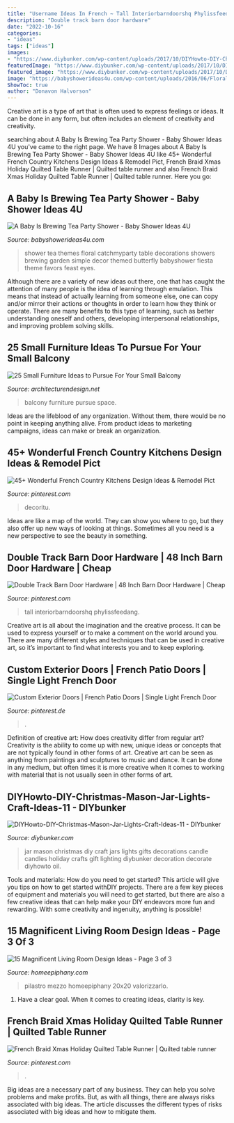 ```yaml
---
title: "Username Ideas In French ~ Tall Interiorbarndoorshq Phylissfeedang"
description: "Double track barn door hardware"
date: "2022-10-16"
categories:
- "ideas"
tags: ["ideas"]
images:
- "https://www.diybunker.com/wp-content/uploads/2017/10/DIYHowto-DIY-Christmas-Mason-Jar-Lights-Craft-Ideas-11.jpg"
featuredImage: "https://www.diybunker.com/wp-content/uploads/2017/10/DIYHowto-DIY-Christmas-Mason-Jar-Lights-Craft-Ideas-11.jpg"
featured_image: "https://www.diybunker.com/wp-content/uploads/2017/10/DIYHowto-DIY-Christmas-Mason-Jar-Lights-Craft-Ideas-11.jpg"
image: "https://babyshowerideas4u.com/wp-content/uploads/2016/06/Floral-Tea-Party-Shower-Treat-Table.png"
ShowToc: true
author: "Donavon Halvorson"
---
```



Creative art is a type of art that is often used to express feelings or ideas. It can be done in any form, but often includes an element of creativity and creativity.

	

		
searching about A Baby Is Brewing Tea Party Shower - Baby Shower Ideas 4U you've came to the right page. We have 8 Images about A Baby Is Brewing Tea Party Shower - Baby Shower Ideas 4U like 45+ Wonderful French Country Kitchens Design Ideas &amp; Remodel Pict, French Braid Xmas Holiday Quilted Table Runner | Quilted table runner and also French Braid Xmas Holiday Quilted Table Runner | Quilted table runner. Here you go:
		
    
## A Baby Is Brewing Tea Party Shower - Baby Shower Ideas 4U

<img loading=lazy src="https://babyshowerideas4u.com/wp-content/uploads/2016/06/Floral-Tea-Party-Shower-Treat-Table.png" onerror="this.onerror=null;this.src='https://tse2.mm.bing.net/th?id=OIP.9iF3P5plA9rVHLZ1gpWa9gHaLG&amp;pid=15.1';" alt="A Baby Is Brewing Tea Party Shower - Baby Shower Ideas 4U">

_Source: babyshowerideas4u.com_

>shower tea themes floral catchmyparty table decorations showers brewing garden simple decor themed butterfly babyshower fiesta theme favors feast eyes. 

	

Although there are a variety of new ideas out there, one that has caught the attention of many people is the idea of learning through emulation. This means that instead of actually learning from someone else, one can copy and/or mirror their actions or thoughts in order to learn how they think or operate. There are many benefits to this type of learning, such as better understanding oneself and others, developing interpersonal relationships, and improving problem solving skills.

    
## 25 Small Furniture Ideas To Pursue For Your Small Balcony

<img loading=lazy src="http://cdn.architecturendesign.net/wp-content/uploads/2016/05/AD-Small-Furniture-Ideas-to-Pursue-For-Your-Small-Balcony-18.jpg" onerror="this.onerror=null;this.src='https://tse1.mm.bing.net/th?id=OIP.vhQssbbeqSqVn_7CN-wKZwHaLH&amp;pid=15.1';" alt="25 Small Furniture Ideas to Pursue For Your Small Balcony">

_Source: architecturendesign.net_

>balcony furniture pursue space. 

	

Ideas are the lifeblood of any organization. Without them, there would be no point in keeping anything alive. From product ideas to marketing campaigns, ideas can make or break an organization.

    
## 45+ Wonderful French Country Kitchens Design Ideas &amp; Remodel Pict

<img loading=lazy src="https://i.pinimg.com/736x/87/15/79/871579d753410754cec1f77f7f5bbab8.jpg" onerror="this.onerror=null;this.src='https://tse4.mm.bing.net/th?id=OIP.lP-zayuMtp7-QimTFjsRygHaJ3&amp;pid=15.1';" alt="45+ Wonderful French Country Kitchens Design Ideas &amp; Remodel Pict">

_Source: pinterest.com_

>decoritu. 

	

Ideas are like a map of the world. They can show you where to go, but they also offer up new ways of looking at things. Sometimes all you need is a new perspective to see the beauty in something.

    
## Double Track Barn Door Hardware | 48 Inch Barn Door Hardware | Cheap

<img loading=lazy src="https://i.pinimg.com/736x/d4/8b/7b/d48b7b5d9f8987bb1da4c79391ffd60c.jpg" onerror="this.onerror=null;this.src='https://tse2.mm.bing.net/th?id=OIP.XT7UbHTxhKj9hVGUgcRGgAHaJ4&amp;pid=15.1';" alt="Double Track Barn Door Hardware | 48 Inch Barn Door Hardware | Cheap">

_Source: pinterest.com_

>tall interiorbarndoorshq phylissfeedang. 

	

Creative art is all about the imagination and the creative process. It can be used to express yourself or to make a comment on the world around you. There are many different styles and techniques that can be used in creative art, so it’s important to find what interests you and to keep exploring.

    
## Custom Exterior Doors | French Patio Doors | Single Light French Door

<img loading=lazy src="https://i.pinimg.com/736x/5d/75/d8/5d75d8cbc11784eea85acf99ea7cdebb.jpg" onerror="this.onerror=null;this.src='https://tse3.mm.bing.net/th?id=OIP.olyxHI7ssnAVJ0EIGBByAQHaNK&amp;pid=15.1';" alt="Custom Exterior Doors | French Patio Doors | Single Light French Door">

_Source: pinterest.de_

>. 

	

Definition of creative art: How does creativity differ from regular art?
Creativity is the ability to come up with new, unique ideas or concepts that are not typically found in other forms of art. Creative art can be seen as anything from paintings and sculptures to music and dance. It can be done in any medium, but often times it is more creative when it comes to working with material that is not usually seen in other forms of art.

    
## DIYHowto-DIY-Christmas-Mason-Jar-Lights-Craft-Ideas-11 - DIYbunker

<img loading=lazy src="https://www.diybunker.com/wp-content/uploads/2017/10/DIYHowto-DIY-Christmas-Mason-Jar-Lights-Craft-Ideas-11.jpg" onerror="this.onerror=null;this.src='https://tse3.mm.bing.net/th?id=OIP.hErDshB9MeQsh4pwhZvjeQHaMK&amp;pid=15.1';" alt="DIYHowto-DIY-Christmas-Mason-Jar-Lights-Craft-Ideas-11 - DIYbunker">

_Source: diybunker.com_

>jar mason christmas diy craft jars lights gifts decorations candle candles holiday crafts gift lighting diybunker decoration decorate diyhowto oil. 

	

Tools and materials: How do you need to get started?
This article will give you tips on how to get started withDIY projects. There are a few key pieces of equipment and materials you will need to get started, but there are also a few creative ideas that can help make your DIY endeavors more fun and rewarding. With some creativity and ingenuity, anything is possible!

    
## 15 Magnificent Living Room Design Ideas - Page 3 Of 3

<img loading=lazy src="https://homeepiphany.com/wp-content/uploads/2017/09/living-rooms_412-768x1025.jpg" onerror="this.onerror=null;this.src='https://tse3.mm.bing.net/th?id=OIP.Uj5f9KTiLmHD_kO8jnUMIQHaJ4&amp;pid=15.1';" alt="15 Magnificent Living Room Design Ideas - Page 3 of 3">

_Source: homeepiphany.com_

>pilastro mezzo homeepiphany 20x20 valorizzarlo. 

	

1. Have a clear goal. When it comes to creating ideas, clarity is key.

    
## French Braid Xmas Holiday Quilted Table Runner | Quilted Table Runner

<img loading=lazy src="https://i.pinimg.com/736x/be/f2/89/bef289ab6aefbbb87764eefaad062629.jpg" onerror="this.onerror=null;this.src='https://tse2.mm.bing.net/th?id=OIP.MT3UKnhKwDQNhKZdIlNbuwHaKu&amp;pid=15.1';" alt="French Braid Xmas Holiday Quilted Table Runner | Quilted table runner">

_Source: pinterest.com_

>. 

	

Big ideas are a necessary part of any business. They can help you solve problems and make profits. But, as with all things, there are always risks associated with big ideas. The article discusses the different types of risks associated with big ideas and how to mitigate them.

